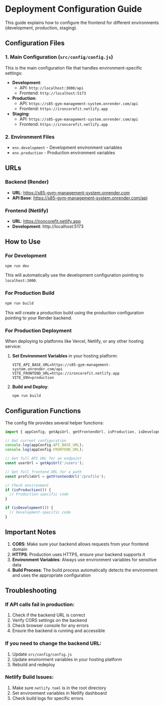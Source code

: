 # Deployment Configuration Guide

This guide explains how to configure the frontend for different environments (development, production, staging).

## Configuration Files

### 1. Main Configuration (`src/config/config.js`)
This is the main configuration file that handles environment-specific settings:

- **Development**: 
  - API: `http://localhost:3000/api`
  - Frontend: `http://localhost:5173`
- **Production**: 
  - API: `https://s85-gym-management-system.onrender.com/api`
  - Frontend: `https://ironcorefit.netlify.app`
- **Staging**: 
  - API: `https://s85-gym-management-system.onrender.com/api`
  - Frontend: `https://ironcorefit.netlify.app`

### 2. Environment Files
- `env.development` - Development environment variables
- `env.production` - Production environment variables

## URLs

### Backend (Render)
- **URL**: https://s85-gym-management-system.onrender.com
- **API Base**: https://s85-gym-management-system.onrender.com/api

### Frontend (Netlify)
- **URL**: https://ironcorefit.netlify.app
- **Development**: http://localhost:5173

## How to Use

### For Development
```bash
npm run dev
```
This will automatically use the development configuration pointing to `localhost:3000`.

### For Production Build
```bash
npm run build
```
This will create a production build using the production configuration pointing to your Render backend.

### For Production Deployment
When deploying to platforms like Vercel, Netlify, or any other hosting service:

1. **Set Environment Variables** in your hosting platform:
   ```
   VITE_API_BASE_URL=https://s85-gym-management-system.onrender.com/api
   VITE_FRONTEND_URL=https://ironcorefit.netlify.app
   VITE_ENV=production
   ```

2. **Build and Deploy**:
   ```bash
   npm run build
   ```

## Configuration Functions

The config file provides several helper functions:

```javascript
import { appConfig, getApiUrl, getFrontendUrl, isProduction, isDevelopment } from './src/config/config.js';

// Get current configuration
console.log(appConfig.API_BASE_URL);
console.log(appConfig.FRONTEND_URL);

// Get full API URL for an endpoint
const userUrl = getApiUrl('/users');

// Get full frontend URL for a path
const profileUrl = getFrontendUrl('/profile');

// Check environment
if (isProduction()) {
  // Production-specific code
}

if (isDevelopment()) {
  // Development-specific code
}
```

## Important Notes

1. **CORS**: Make sure your backend allows requests from your frontend domain
2. **HTTPS**: Production uses HTTPS, ensure your backend supports it
3. **Environment Variables**: Always use environment variables for sensitive data
4. **Build Process**: The build process automatically detects the environment and uses the appropriate configuration

## Troubleshooting

### If API calls fail in production:
1. Check if the backend URL is correct
2. Verify CORS settings on the backend
3. Check browser console for any errors
4. Ensure the backend is running and accessible

### If you need to change the backend URL:
1. Update `src/config/config.js`
2. Update environment variables in your hosting platform
3. Rebuild and redeploy

### Netlify Build Issues:
1. Make sure `netlify.toml` is in the root directory
2. Set environment variables in Netlify dashboard
3. Check build logs for specific errors 